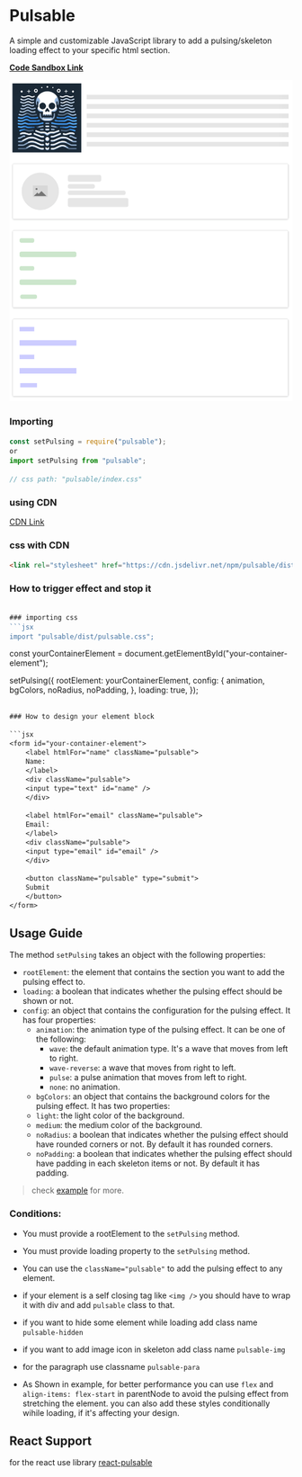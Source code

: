 # Pulsable

A simple and customizable JavaScript library to add a pulsing/skeleton loading effect to your specific html section.

**[Code Sandbox Link](https://codesandbox.io/s/pulsable-kyzztl?file=/src/App.js)**

![Demo Image](./screenshot.png)

### Importing
```js
const setPulsing = require("pulsable");
or
import setPulsing from "pulsable";

// css path: "pulsable/index.css"
```

### using CDN
[CDN Link](https://www.jsdelivr.com/package/npm/pulsable)

### css with CDN
```html
<link rel="stylesheet" href="https://cdn.jsdelivr.net/npm/pulsable/dist/index.css" />
```

### How to trigger effect and stop it
```jsx

### importing css
```jsx
import "pulsable/dist/pulsable.css";
```

const yourContainerElement = document.getElementById("your-container-element");

setPulsing({
    rootElement: yourContainerElement,
    config: {
    animation,
    bgColors,
    noRadius,
    noPadding,
    },
    loading: true,
});
```

### How to design your element block

```jsx
<form id="your-container-element">
    <label htmlFor="name" className="pulsable">
    Name:
    </label>
    <div className="pulsable">
    <input type="text" id="name" />
    </div>

    <label htmlFor="email" className="pulsable">
    Email:
    </label>
    <div className="pulsable">
    <input type="email" id="email" />
    </div>

    <button className="pulsable" type="submit">
    Submit
    </button>
</form>
```

## Usage Guide

The method `setPulsing` takes an object with the following properties:
- `rootElement`: the element that contains the section you want to add the pulsing effect to.
- `loading`: a boolean that indicates whether the pulsing effect should be shown or not.
- `config`: an object that contains the configuration for the pulsing effect. It has four properties:
    - `animation`: the animation type of the pulsing effect. It can be one of the following:
        - `wave`: the default animation type. It's a wave that moves from left to right.
        - `wave-reverse`: a wave that moves from right to left.
        - `pulse`: a pulse animation that moves from left to right.
        - `none`: no animation.
    - `bgColors`: an object that contains the background colors for the pulsing effect. It has two properties:
    - `light`: the light color of the background.
    - `medium`: the medium color of the background.
    - `noRadius`: a boolean that indicates whether the pulsing effect should have rounded corners or not. By default it has rounded corners.
    - `noPadding`: a boolean that indicates whether the pulsing effect should have padding in each skeleton items or not. By default it has padding.

> check [example](https://codesandbox.io/s/pulsable-kyzztl?file=/src/App.js) for more.

### Conditions:

- You must provide a rootElement to the `setPulsing` method.
- You must provide loading property to the `setPulsing` method.
- You can use the `className="pulsable"` to add the pulsing effect to any element.
- if your element is a self closing tag like `<img />` you should have to wrap it with div and add `pulsable` class to that. 
- if you want to hide some element while loading add class name `pulsable-hidden`
- if you want to add image icon in skeleton add class name `pulsable-img`
- for the paragraph use classname `pulsable-para`

- As Shown in example, for better performance you can use `flex` and  `align-items: flex-start` in parentNode to avoid the pulsing effect from stretching the element. you can also add these styles conditionally wihile loading, if it's affecting your design.


## React Support 

for the react use library [react-pulsable](https://www.npmjs.com/package/react-pulsable)
